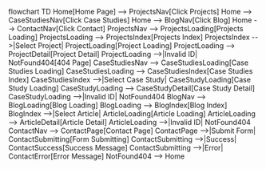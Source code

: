 flowchart TD
    Home[Home Page] --> ProjectsNav[Click Projects]
    Home --> CaseStudiesNav[Click Case Studies]
    Home --> BlogNav[Click Blog]
    Home --> ContactNav[Click Contact]
    ProjectsNav --> ProjectsLoading[Projects Loading]
    ProjectsLoading --> ProjectsIndex[Projects Index]
    ProjectsIndex -->|Select Project| ProjectLoading[Project Loading]
    ProjectLoading --> ProjectDetail[Project Detail]
    ProjectLoading -->|Invalid ID| NotFound404[404 Page]
    CaseStudiesNav --> CaseStudiesLoading[Case Studies Loading]
    CaseStudiesLoading --> CaseStudiesIndex[Case Studies Index]
    CaseStudiesIndex -->|Select Case Study| CaseStudyLoading[Case Study Loading]
    CaseStudyLoading --> CaseStudyDetail[Case Study Detail]
    CaseStudyLoading -->|Invalid ID| NotFound404
    BlogNav --> BlogLoading[Blog Loading]
    BlogLoading --> BlogIndex[Blog Index]
    BlogIndex -->|Select Article| ArticleLoading[Article Loading]
    ArticleLoading --> ArticleDetail[Article Detail]
    ArticleLoading -->|Invalid ID| NotFound404
    ContactNav --> ContactPage[Contact Page]
    ContactPage -->|Submit Form| ContactSubmitting[Form Submitting]
    ContactSubmitting -->|Success| ContactSuccess[Success Message]
    ContactSubmitting -->|Error| ContactError[Error Message]
    NotFound404 --> Home